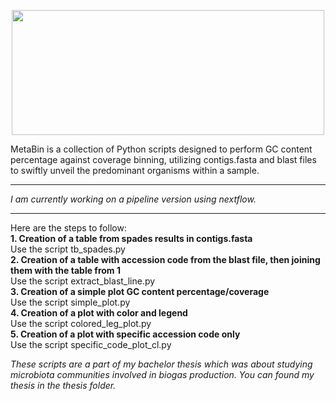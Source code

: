 <p align="center">
  <img width="500" height="200" src="https://i.imgur.com/IiYt3Wr.png">
</p>

MetaBin is a collection of Python scripts designed to perform GC content percentage against coverage binning, utilizing contigs.fasta and blast files to swiftly unveil the predominant organisms within a sample.  

---
*I am currently working on a pipeline version using nextflow.*

--- 

Here are the steps to follow:  
**1. Creation of a table from spades results in contigs.fasta**  
      Use the script tb_spades.py  
**2. Creation of a table with accession code from the blast file, then joining them with the table from 1**  
      Use the script extract_blast_line.py  
**3. Creation of a simple plot GC content percentage/coverage**  
      Use the script simple_plot.py  
**4. Creation of a plot with color and legend**  
      Use the script colored_leg_plot.py  
**5. Creation of a plot with specific accession code only**  
      Use the script specific_code_plot_cl.py  


*These scripts are a part of my bachelor thesis which was about studying microbiota communities involved in biogas production. You can found my thesis in the thesis folder.*
